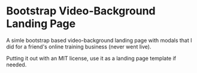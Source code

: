 # Bootstrap Video-Background Landing Page
A simle bootstrap based video-background landing page with modals that I did for a friend's online training business (never went live). 

Putting it out with an MIT license, use it as a landing page template if needed.

